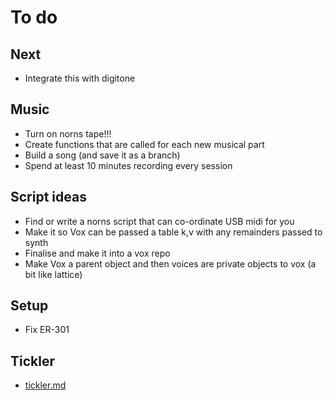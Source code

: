 # To do

## Next
- Integrate this with digitone

## Music
- Turn on norns tape!!!
- Create functions that are called for each new musical part
- Build a song (and save it as a branch)
- Spend at least 10 minutes recording every session

## Script ideas
- Find or write a norns script that can co-ordinate USB midi for you
- Make it so Vox can be passed a table k,v with any remainders passed to synth
- Finalise and make it into a vox repo
- Make Vox a parent object and then voices are private objects to vox (a bit like lattice) 

## Setup
- Fix ER-301

## Tickler
- [tickler.md](../main/tickler.md)
